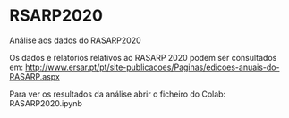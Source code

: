 # RSARP2020
Análise aos dados do RASARP2020

Os dados e relatórios relativos ao RASARP 2020 podem ser consultados em: http://www.ersar.pt/pt/site-publicacoes/Paginas/edicoes-anuais-do-RASARP.aspx

Para ver os resultados da análise abrir o ficheiro do Colab: RASARP2020.ipynb
